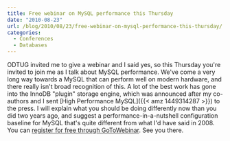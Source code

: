 ```yaml
---
title: Free webinar on MySQL performance this Thursday
date: "2010-08-23"
url: /blog/2010/08/23/free-webinar-on-mysql-performance-this-thursday/
categories:
  - Conferences
  - Databases
---
```

ODTUG invited me to give a webinar and I said yes, so this Thursday you're invited to join me as I talk about MySQL performance. We've come a very long way towards a MySQL that can perform well on modern hardware, and there really isn't broad recognition of this. A lot of the best work has gone into the InnoDB "plugin" storage engine, which was announced after my co-authors and I sent [High Performance MySQL]({{< amz 1449314287 >}}) to the press. I will explain what you should be doing differently now than you did two years ago, and suggest a performance-in-a-nutshell configuration baseline for MySQL that's quite different from what I'd have said in 2008. You can [register for free through GoToWebinar](https://www2.gotomeeting.com/register/470088995). See you there.


